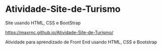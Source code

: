 # Atividade-Site-de-Turismo
Site usando HTML, CSS e BootStrap

https://maxrnc.github.io/Atividade-Site-de-Turismo/

Atividade para aprendizado de Front End usando HTML, CSS e Bootstrap
